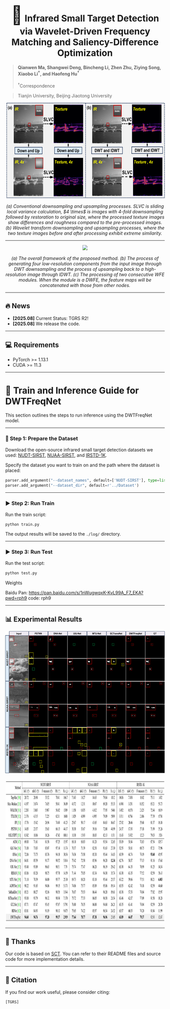 <div align="center">
  
<h1><span style="font-size:2em;">🔴</span> Infrared Small Target Detection via Wavelet-Driven Frequency Matching and Saliency-Difference Optimization</h1>
</div>

> #### Qianwen Ma, Shangwei Deng, Bincheng Li, Zhen Zhu, Ziying Song, Xiaobo Li<sup>&dagger;</sup>, and Haofeng Hu<sup>&dagger;</sup>
> <sup>&dagger;</sup>Correspondence

> Tianjin University, Beijing Jiaotong University

<div align="center">
<img src="image/intro_downsample_3_2ci_down_text.png" height="300">
<p align="center" style="font-style: italic;">
(a) Conventional downsampling and upsampling processes. SLVC is sliding local variance calculation, $4 \times$ is images with 4-fold downsampling followed by restoration to original size, where the processed texture images show differences and roughness compared to the pre-processed images. (b) Wavelet transform downsampling and upsampling processes, where the two texture images before and after processing exhibit extreme similarity.
</p>
  
---
</div>

<div align="center">
<img src="image/backbone.png" height="450">
<p align="center" style="font-style: italic;">
(a) The overall framework of the proposed method. (b) The process of generating four low-resolution components from the input image through DWT downsampling and the process of upsampling back to a high-resolution image through IDWT. (c) The processing of two consecutive WFE modules. When the module is a DWFE, the feature maps will be concatenated with those from other nodes.
</p>

</div>

---

## :fire: News
* **[2025.08]** Current Status: TGRS R2!
* **[2025.08]** We release the code.  

---

## 💻 Requirements

- PyTorch >= 1.13.1  
- CUDA >= 11.3

---

# 🚀 Train and Inference Guide for DWTFreqNet

This section outlines the steps to run inference using the DWTFreqNet model.

---

### 📝 Step 1: Prepare the Dataset

Download the open-source infrared small target detection datasets we used:
[NUDT-SIRST](https://github.com/YeRen123455/Infrared-Small-Target-Detection), [NUAA-SIRST](https://github.com/YimianDai/open-deepinfrared), and [IRSTD-1K](https://github.com/RuiZhang97/ISNet).

Specify the dataset you want to train on and the path where the dataset is placed:
```python
parser.add_argument("--dataset_names", default=['NUDT-SIRST'], type=list)
parser.add_argument("--dataset_dir", default=r'../Dataset')
```

---

### ▶️ Step 2: Run Train

Run the train script:

```bash
python train.py
```

The output results will be saved to the `./log/` directory.

---

### ▶️ Step 3: Run Test

Run the test script:

```bash
python test.py
```

Weights

Baidu Pan: https://pan.baidu.com/s/1nWugwqxK-KvL99A_F7_EKA?pwd=rph9 code: rph9

---

## 📊 Experimental Results

<div align="center">
<img src="image/zong_duibitu_update3.png" height="450">
</p>

<img src="image/ex.jpg" height="450">
</div>

---

## 🙏 Thanks
Our code is based on [SCT](https://github.com/xdFai/SCTransNet). You can refer to their README files and source code for more implementation details.

---

## 📖 Citation

If you find our work useful, please consider citing:

```
[TGRS]
```

